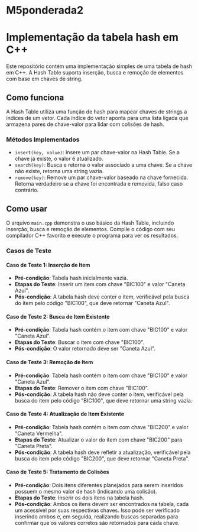 # M5ponderada2

# Implementação da tabela hash em C++

Este repositório contém uma implementação simples de uma tabela de hash em C++. A Hash Table suporta inserção, busca e remoção de elementos com base em chaves de string.

## Como funciona

A Hash Table utiliza uma função de hash para mapear chaves de strings a índices de um vetor. Cada índice do vetor aponta para uma lista ligada que armazena pares de chave-valor para lidar com colisões de hash.

### Métodos Implementados

- `insert(key, value)`: Insere um par chave-valor na Hash Table. Se a chave já existe, o valor é atualizado.
- `search(key)`: Busca e retorna o valor associado a uma chave. Se a chave não existe, retorna uma string vazia.
- `remove(key)`: Remove um par chave-valor baseado na chave fornecida. Retorna verdadeiro se a chave foi encontrada e removida, falso caso contrário.

## Como usar

O arquivo `main.cpp` demonstra o uso básico da Hash Table, incluindo inserção, busca e remoção de elementos. Compile o código com seu compilador C++ favorito e execute o programa para ver os resultados.

### Casos de Teste 

#### Caso de Teste 1: Inserção de Item
- **Pré-condição**: Tabela hash inicialmente vazia.
- **Etapas do Teste**: Inserir um item com chave "BIC100" e valor "Caneta Azul".
- **Pós-condição**: A tabela hash deve conter o item, verificável pela busca do item pelo código "BIC100", que deve retornar "Caneta Azul".

#### Caso de Teste 2: Busca de Item Existente
- **Pré-condição**: Tabela hash contém o item com chave "BIC100" e valor "Caneta Azul".
- **Etapas do Teste**: Buscar o item com chave "BIC100".
- **Pós-condição**: O valor retornado deve ser "Caneta Azul".

#### Caso de Teste 3: Remoção de Item
- **Pré-condição**: Tabela hash contém o item com chave "BIC100" e valor "Caneta Azul".
- **Etapas do Teste**: Remover o item com chave "BIC100".
- **Pós-condição**: A tabela hash não deve conter o item, verificável pela busca do item pelo código "BIC100", que deve retornar uma string vazia.

#### Caso de Teste 4: Atualização de Item Existente
- **Pré-condição**: Tabela hash contém o item com chave "BIC200" e valor "Caneta Vermelha".
- **Etapas do Teste**: Atualizar o valor do item com chave "BIC200" para "Caneta Preta".
- **Pós-condição**: A tabela hash deve refletir a atualização, verificável pela busca do item pelo código "BIC200", que deve retornar "Caneta Preta".

#### Caso de Teste 5: Tratamento de Colisões
- **Pré-condição**: Dois itens diferentes planejados para serem inseridos possuem o mesmo valor de hash (indicando uma colisão).
- **Etapas do Teste**: Inserir os dois itens na tabela hash.
- **Pós-condição**: Ambos os itens devem ser encontrados na tabela, cada um acessível por suas respectivas chaves. Isso pode ser verificado inserindo ambos e, em seguida, realizando buscas separadas para confirmar que os valores corretos são retornados para cada chave.
